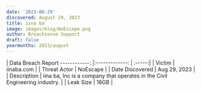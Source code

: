 ```yaml
---
date: '2023-08-29'
discovered: August 29, 2023
title: iina ba
image: images/blog/NoEscape.png
author: Breachsense Support
draft: false
yearmonths: 2023/august
---
```



| Data Breach Report
------------:     |:-------------:    | :-----:|
| Victim      | iinaba.com      | 
| Threat Actor      | NoEscape      | 
| Date Discovered      | Aug 29, 2023      | 
| Description      | iina ba, Inc is a company that operates in the Civil Engineering industry.      | 
| Leak Size      | 18GB      | 

